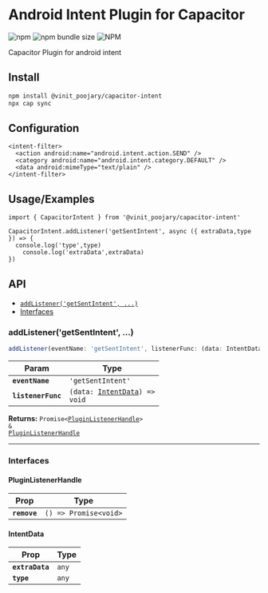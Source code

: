 # Android Intent Plugin for Capacitor

![npm](https://img.shields.io/npm/v/@vinit_poojary/capacitor-intent)
![npm bundle size](https://img.shields.io/bundlephobia/minzip/@vinit_poojary/capacitor-intent)
![NPM](https://img.shields.io/npm/l/@vinit_poojary/capacitor-intent)

Capacitor Plugin for android intent

## Install

```bash
npm install @vinit_poojary/capacitor-intent
npx cap sync
```

## Configuration

```
<intent-filter>
  <action android:name="android.intent.action.SEND" />
  <category android:name="android.intent.category.DEFAULT" />
  <data android:mimeType="text/plain" />
</intent-filter>
```

## Usage/Examples

```
import { CapacitorIntent } from '@vinit_poojary/capacitor-intent'

CapacitorIntent.addListener('getSentIntent', async ({ extraData,type }) => {
  console.log('type',type)
	console.log('extraData',extraData)
})
```

## API

<docgen-index>

- [`addListener('getSentIntent', ...)`](#addlistenergetsentintent)
- [Interfaces](#interfaces)

</docgen-index>

<docgen-api>
<!--Update the source file JSDoc comments and rerun docgen to update the docs below-->

### addListener('getSentIntent', ...)

```typescript
addListener(eventName: 'getSentIntent', listenerFunc: (data: IntentData) => void) => Promise<PluginListenerHandle> & PluginListenerHandle
```

| Param              | Type                                                                 |
| ------------------ | -------------------------------------------------------------------- |
| **`eventName`**    | <code>'getSentIntent'</code>                                         |
| **`listenerFunc`** | <code>(data: <a href="#intentdata">IntentData</a>) =&gt; void</code> |

**Returns:** <code>Promise&lt;<a href="#pluginlistenerhandle">PluginListenerHandle</a>&gt; & <a href="#pluginlistenerhandle">PluginListenerHandle</a></code>

---

### Interfaces

#### PluginListenerHandle

| Prop         | Type                                      |
| ------------ | ----------------------------------------- |
| **`remove`** | <code>() =&gt; Promise&lt;void&gt;</code> |

#### IntentData

| Prop            | Type             |
| --------------- | ---------------- |
| **`extraData`** | <code>any</code> |
| **`type`**      | <code>any</code> |

</docgen-api>
